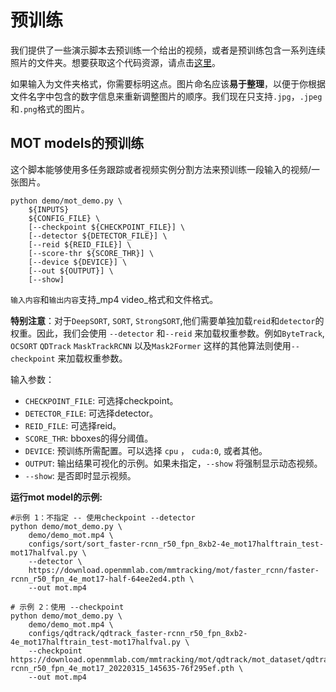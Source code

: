 # 预训练

我们提供了一些演示脚本去预训练一个给出的视频，或者是预训练包含一系列连续照片的文件夹。想要获取这个代码资源，请点击[这里](https://github.com/open-mmlab/mmdetection/tree/tracking/demo)。

如果输入为文件夹格式，你需要标明这点。图片命名应该**易于整理**，以便于你根据文件名字中包含的数字信息来重新调整图片的顺序。我们现在只支持`.jpg`，`.jpeg`和`.png`格式的图片。

## MOT models的预训练

这个脚本能够使用多任务跟踪或者视频实例分割方法来预训练一段输入的视频/一张图片。

```shell
python demo/mot_demo.py \
    ${INPUTS}
    ${CONFIG_FILE} \
    [--checkpoint ${CHECKPOINT_FILE}] \
    [--detector ${DETECTOR_FILE}] \
    [--reid ${REID_FILE}] \
    [--score-thr ${SCORE_THR}] \
    [--device ${DEVICE}] \
    [--out ${OUTPUT}] \
    [--show]
```

`输入内容`和`输出内容`支持_mp4 video_格式和文件格式。

**特别注意**：对于`DeepSORT`, `SORT`, `StrongSORT`,他们需要单独加载`reid`和`detector`的权重。因此，我们会使用 `--detector` 和`--reid` 来加载权重参数。例如`ByteTrack`, `OCSORT` `QDTrack` `MaskTrackRCNN` 以及`Mask2Former` 这样的其他算法则使用`--checkpoint` 来加载权重参数。

输入参数：

- `CHECKPOINT_FILE`: 可选择checkpoint。
- `DETECTOR_FILE`:  可选择detector。
- `REID_FILE`:  可选择reid。
- `SCORE_THR`:  bboxes的得分阈值。
- `DEVICE`: 预训练所需配置。可以选择 `cpu` ， `cuda:0`, 或者其他。
- `OUTPUT`: 输出结果可视化的示例。如果未指定，`--show` 将强制显示动态视频。
- `--show`: 是否即时显示视频。

**运行mot model的示例:**

```shell
#示例 1：不指定 -- 使用checkpoint --detector
python demo/mot_demo.py \
    demo/demo_mot.mp4 \
    configs/sort/sort_faster-rcnn_r50_fpn_8xb2-4e_mot17halftrain_test-mot17halfval.py \
    --detector \
    https://download.openmmlab.com/mmtracking/mot/faster_rcnn/faster-rcnn_r50_fpn_4e_mot17-half-64ee2ed4.pth \
    --out mot.mp4

# 示例 2：使用 --checkpoint
python demo/mot_demo.py \
    demo/demo_mot.mp4 \
    configs/qdtrack/qdtrack_faster-rcnn_r50_fpn_8xb2-4e_mot17halftrain_test-mot17halfval.py \
    --checkpoint https://download.openmmlab.com/mmtracking/mot/qdtrack/mot_dataset/qdtrack_faster-rcnn_r50_fpn_4e_mot17_20220315_145635-76f295ef.pth \
    --out mot.mp4
```

